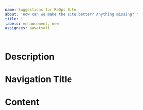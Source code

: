 ```yaml
---
name: Suggestions for ReOps Site
about: 'How can we make the site better? Anything missing? '
title: ''
labels: enhancement, new
assignees: aayatsali

---
```


# Description 

# Navigation Title 

# Content
